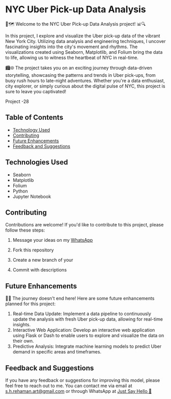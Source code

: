 # NYC Uber Pick-up Data Analysis
🚕🗺️ Welcome to the NYC Uber Pick-up Data Analysis project! 📊🔍

In this project, I explore and visualize the Uber pick-up data of the vibrant New York City. Utilizing data analysis and engineering techniques, I uncover fascinating insights into the city's movement and rhythms. The visualizations created using Seaborn, Matplotlib, and Folium bring the data to life, allowing us to witness the heartbeat of NYC in real-time.

🏙️🌐 The project takes you on an exciting journey through data-driven storytelling, showcasing the patterns and trends in Uber pick-ups, from busy rush hours to late-night adventures. Whether you're a data enthusiast, city explorer, or simply curious about the digital pulse of NYC, this project is sure to leave you captivated!

Project -28

## Table of Contents
- [Technology Used](#technologies)
- [Contributing](#contributing)
- [Future Enhancements](#future)
- [Feedback and Suggestions](#feedback-and-suggestions) 

## Technologies Used
- Seaborn
- Matplotlib
- Folium
- Python
- Jupyter Notebook

## Contributing

Contributions are welcome! If you'd like to contribute to this project, please follow these steps:

 1. Message your ideas on my [WhatsApp](https://api.whatsapp.com/send/?phone=919777795786&text=Hello%20Shaikh%20Habibur%20Rehaman,%20I%20get%20this%20no.%20from%20your%20Github%20&type=phone_number&app_absent=0)
 2. Fork this repository 

 3. Create a new branch of your 
 4. Commit with descriptions 


## Future Enhancements
🚀🔮 The journey doesn't end here! Here are some future enhancements planned for this project:

1. Real-time Data Update: Implement a data pipeline to continuously update the analysis with fresh Uber pick-up data, allowing for real-time insights.
2. Interactive Web Application: Develop an interactive web application using Flask or Dash to enable users to explore and visualize the data on their own.
3. Predictive Analysis: Integrate machine learning models to predict Uber demand in specific areas and timeframes.



## Feedback and Suggestions

If you have any feedback or suggestions for improving this model, please feel free to reach out to me. You can contact me via email at s.h.rehaman.art@gmail.com or through WhatsApp at [Just Say Hello 👋 ](https://api.whatsapp.com/send/?phone=919777795786&text=Hello%20Shaikh%20Habibur%20Rehaman,%20I%20get%20this%20no.%20from%20your%20Github%20&type=phone_number&app_absent=0)
